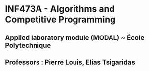 # INF473A - Algorithms and Competitive Programming

## Applied laboratory module (MODAL) ~ École Polytechnique 
## Professors : Pierre Louis, Elias Tsigaridas 